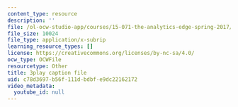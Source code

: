 ```yaml
---
content_type: resource
description: ''
file: /ol-ocw-studio-app/courses/15-071-the-analytics-edge-spring-2017/c78d3697b56f111dbdbfe9dc22162172_D8HcmzYnBv0.srt
file_size: 10024
file_type: application/x-subrip
learning_resource_types: []
license: https://creativecommons.org/licenses/by-nc-sa/4.0/
ocw_type: OCWFile
resourcetype: Other
title: 3play caption file
uid: c78d3697-b56f-111d-bdbf-e9dc22162172
video_metadata:
  youtube_id: null
---
```

